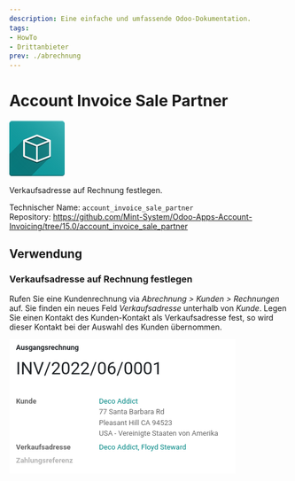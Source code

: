 ```yaml
---
description: Eine einfache und umfassende Odoo-Dokumentation.
tags:
- HowTo
- Drittanbieter
prev: ./abrechnung
---
```

# Account Invoice Sale Partner

![icon_oms_box](assets/icon_oms_box.png)

Verkaufsadresse auf Rechnung festlegen.

Technischer Name: `account_invoice_sale_partner`\
Repository: <https://github.com/Mint-System/Odoo-Apps-Account-Invoicing/tree/15.0/account_invoice_sale_partner>

## Verwendung

### Verkaufsadresse auf Rechnung festlegen

Rufen Sie eine Kundenrechnung via *Abrechnung > Kunden > Rechnungen* auf. Sie finden ein neues Feld *Verkaufsadresse* unterhalb von *Kunde*. Legen Sie einen Kontakt des Kunden-Kontakt als  Verkaufsadresse fest, so wird dieser Kontakt bei der Auswahl des Kunden übernommen. 

![](assets/Account%20Invoice%20Sale%20Partner.png)